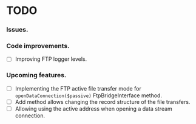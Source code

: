# TODO

### Issues.

### Code improvements.
- [ ] Improving FTP logger levels.

### Upcoming features.
- [ ] Implementing the FTP active file transfer mode for `openDataConnection($passive)` FtpBridgeInterface method.
- [ ] Add method allows changing the record structure of the file transfers.
- [ ] Allowing using the active address when opening a data stream connection.